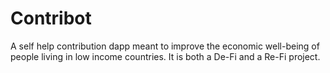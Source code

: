 # Contribot
A self help contribution dapp meant to improve the economic well-being of people living in low income countries. It is both a De-Fi and a Re-Fi project.
